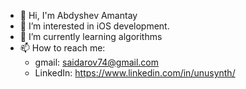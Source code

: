 - 👋 Hi, I'm Abdyshev Amantay
- 👀 I’m interested in iOS development.
- 🌱 I’m currently learning algorithms
- 📫 How to reach me:
    + gmail: saidarov74@gmail.com
    + LinkedIn: https://www.linkedin.com/in/unusynth/

<!---
UnuSynth/UnuSynth is a ✨ special ✨ repository because its `README.md` (this file) appears on your GitHub profile.
You can click the Preview link to take a look at your changes.
--->
